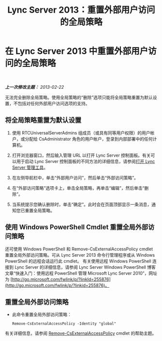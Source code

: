 ﻿---
title: Lync Server 2013：重置外部用户访问的全局策略
TOCTitle: 重置外部用户访问的全局策略
ms:assetid: 8207e1b1-de9e-461f-975f-fcc5c526849a
ms:mtpsurl: https://technet.microsoft.com/zh-cn/library/Gg182545(v=OCS.15)
ms:contentKeyID: 49313437
ms.date: 05/19/2016
mtps_version: v=OCS.15
ms.translationtype: HT
---

# 在 Lync Server 2013 中重置外部用户访问的全局策略

 

_**上一次修改主题：** 2013-02-22_

无法完全删除全局策略。使用全局策略的“删除”选项只能将全局策略重置为默认设置，不包括对任何外部用户访问选项的支持。

## 将全局策略重置为默认设置

1.  使用 RTCUniversalServerAdmins 组成员（或具有同等用户权限）的用户帐户，或分配给 CsAdministrator 角色的用户帐户，登录到内部部署中的任何计算机。

2.  打开浏览器窗口，然后输入管理 URL 以打开 Lync Server 控制面板。有关可以用于启动 Lync Server 控制面板的不同方法的详细信息，请参阅[打开 Lync Server 管理工具](lync-server-2013-open-lync-server-administrative-tools.md)。

3.  在左侧导航栏中，单击“外部用户访问”，然后单击“外部访问策略”。

4.  在“外部访问策略”选项卡上，单击全局策略，再单击“编辑”，然后单击“删除”。

5.  当系统提示您确认删除时，单击“确定”。此时会在页面顶部显示一条消息，通知您已重置全局策略。

## 使用 Windows PowerShell Cmdlet 重置全局外部访问策略

还可使用 Windows PowerShell 和 Remove-CsExternalAccessPolicy cmdlet 重置全局外部访问策略。可从 Lync Server 2013 命令行管理程序或从 Windows PowerShell 的远程会话运行此 cmdlet。 有关使用远程 Windows PowerShell 连接到 Lync Server 的详细信息，请参阅 Lync Server Windows PowerShell 博客文章“快速入门：使用远程 PowerShell 管理 Microsoft Lync Server 2010”，网址为 [http://go.microsoft.com/fwlink/p/?linkId=255876](http://go.microsoft.com/fwlink/p/?linkid=255876)。

## 重置全局外部访问策略

  - 此命令重置全局外部访问策略：
    
        Remove-CsExternalAccessPolicy -Identity "global"

有关详细信息，请参阅 [Remove-CsExternalAccessPolicy](remove-csexternalaccesspolicy.md) cmdlet 的帮助主题。

